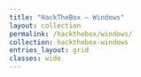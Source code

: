 ```yaml
---
title: "HackTheBox — Windows"
layout: collection
permalink: /hackthebox/windows/
collection: hackthebox-windows
entries_layout: grid
classes: wide
---
```


